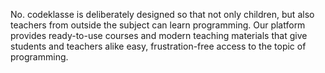 No.
codeklasse is deliberately designed so that not only children, but also teachers from outside the subject can learn programming.
Our platform provides ready-to-use courses and modern teaching materials that give students and teachers alike easy, frustration-free access to the topic of programming.